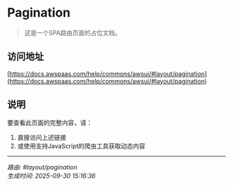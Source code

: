# Pagination

> 这是一个SPA路由页面的占位文档。

## 访问地址

[https://docs.awspaas.com/help/commons/awsui/#layout/pagination](https://docs.awspaas.com/help/commons/awsui/#layout/pagination)

## 说明

要查看此页面的完整内容，请：

1. 直接访问上述链接
2. 或使用支持JavaScript的爬虫工具获取动态内容

---

*路由: #layout/pagination*  
*生成时间: 2025-09-30 15:16:36*
